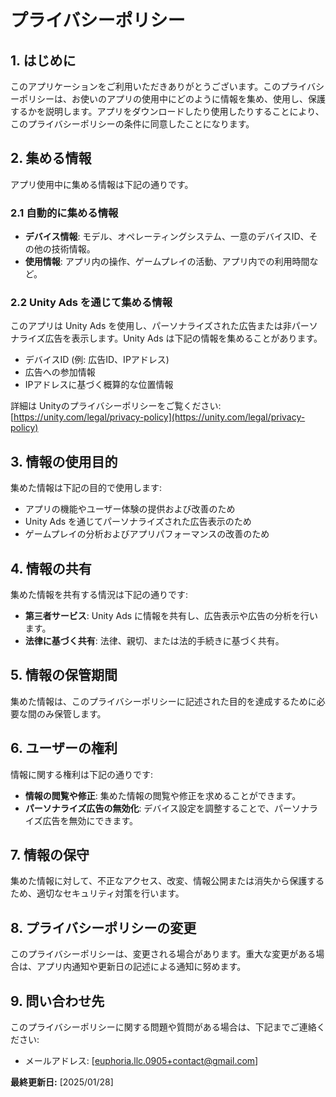 # プライバシーポリシー

## 1. はじめに
このアプリケーションをご利用いただきありがとうございます。このプライバシーポリシーは、お使いのアプリの使用中にどのように情報を集め、使用し、保護するかを説明します。アプリをダウンロードしたり使用したりすることにより、このプライバシーポリシーの条件に同意したことになります。

## 2. 集める情報
アプリ使用中に集める情報は下記の通りです。

### 2.1 自動的に集める情報
- **デバイス情報**: モデル、オペレーティングシステム、一意のデバイスID、その他の技術情報。
- **使用情報**: アプリ内の操作、ゲームプレイの活動、アプリ内での利用時間など。

### 2.2 Unity Ads を通じて集める情報
このアプリは Unity Ads を使用し、パーソナライズされた広告または非パーソナライズ広告を表示します。Unity Ads は下記の情報を集めることがあります。
- デバイスID (例: 広告ID、IPアドレス)
- 広告への参加情報
- IPアドレスに基づく概算的な位置情報

詳細は Unityのプライバシーポリシーをご覧ください: [https://unity.com/legal/privacy-policy](https://unity.com/legal/privacy-policy)

## 3. 情報の使用目的
集めた情報は下記の目的で使用します:
- アプリの機能やユーザー体験の提供および改善のため
- Unity Ads を通じてパーソナライズされた広告表示のため
- ゲームプレイの分析およびアプリパフォーマンスの改善のため

## 4. 情報の共有
集めた情報を共有する情況は下記の通りです:
- **第三者サービス**: Unity Ads に情報を共有し、広告表示や広告の分析を行います。
- **法律に基づく共有**: 法律、親切、または法的手続きに基づく共有。

## 5. 情報の保管期間
集めた情報は、このプライバシーポリシーに記述された目的を達成するために必要な間のみ保管します。

## 6. ユーザーの権利
情報に関する権利は下記の通りです:
- **情報の閲覧や修正**: 集めた情報の閲覧や修正を求めることができます。
- **パーソナライズ広告の無効化**: デバイス設定を調整することで、パーソナライズ広告を無効にできます。

## 7. 情報の保守
集めた情報に対して、不正なアクセス、改変、情報公開または消失から保護するため、適切なセキュリティ対策を行います。

## 8. プライバシーポリシーの変更
このプライバシーポリシーは、変更される場合があります。重大な変更がある場合は、アプリ内通知や更新日の記述による通知に努めます。

## 9. 問い合わせ先
このプライバシーポリシーに関する問題や質問がある場合は、下記までご連絡ください:

- メールアドレス: [euphoria.llc.0905+contact@gmail.com]

**最終更新日:** [2025/01/28]

